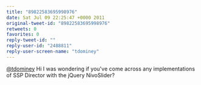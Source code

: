 ```yaml
---
title: "89822583695998976"
date: Sat Jul 09 22:25:47 +0000 2011
original-tweet-id: "89822583695998976"
retweets: 0
favorites: 0
reply-tweet-id: ""
reply-user-id: "2488811"
reply-user-screen-name: "tdominey"
---
```

<a href="https://twitter.com/tdominey">@tdominey</a> Hi I was wondering if you've come across any implementations of SSP Director with the jQuery NivoSlider?
